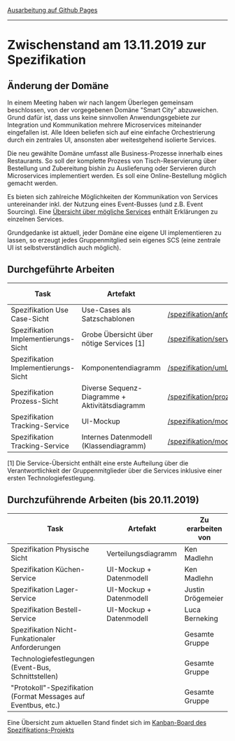 [Ausarbeitung auf Github Pages](https://cc-minden-2019.github.io/ausarbeitung)

---

# Zwischenstand am 13.11.2019 zur Spezifikation

## Änderung der Domäne

In einem Meeting haben wir nach langem Überlegen gemeinsam beschlossen, von der vorgegebenen Domäne "Smart City" abzuweichen. Grund dafür ist, dass uns keine sinnvollen Anwendungsgebiete zur Integration und Kommunikation mehrere Microservices miteinander eingefallen ist. Alle Ideen beliefen sich auf eine einfache Orchestrierung durch ein zentrales UI, ansonsten aber weitestgehend isolierte Services.

Die neu gewählte Domäne umfasst alle Business-Prozesse innerhalb eines Restaurants. So soll der komplette Prozess von Tisch-Reservierung über Bestellung und Zubereitung bishin zu Auslieferung oder Servieren durch Microservices implementiert werden. Es soll eine Online-Bestellung möglich gemacht werden.

Es bieten sich zahlreiche Möglichkeiten der Kommunikation von Services untereinander inkl. der Nutzung eines Event-Busses (und z.B. Event Sourcing). Eine [Übersicht über mögliche Services](/spezifikation/services.md) enthält Erklärungen zu einzelnen Services.

Grundgedanke ist aktuell, jeder Domäne eine eigene UI implementieren zu lassen, so erzeugt jedes Gruppenmitglied sein eigenes SCS (eine zentrale UI ist selbstverständlich auch möglich).

## Durchgeführte Arbeiten

Task | Artefakt | Link | Erarbeitet von
-- | -- | -- | --
Spezifikation Use Case-Sicht | Use-Cases als Satzschablonen | [/spezifikation/anforderungsanalyse/usecases.md](/spezifikation/anforderungsanalyse/usecases.md) | Gesamte Gruppe
Spezifikation Implementierungs-Sicht | Grobe Übersicht über nötige Services [1] | [/spezifikation/services.md](/spezifikation/services.md) | Gesamte Gruppe
Spezifikation Implementierungs-Sicht | Komponentendiagramm | [/spezifikation/uml_komponenten.svg](/spezifikation/uml_komponenten.svg) | Luca Berneking
Spezifikation Prozess-Sicht | Diverse Sequenz-Diagramme + Aktivitätsdiagramm | [/spezifikation/prozess-sicht/](/spezifikation/prozess-sicht/) | Leon Brandt
Spezifikation Tracking-Service | UI-Mockup | [/spezifikation/mockups/tracking/](/spezifikation/mockups/tracking/) | Leon Brandt
Spezifikation Tracking-Service | Internes Datenmodell (Klassendiagramm) |  [/spezifikation/modelle/tracking/](/spezifikation/modelle/tracking/) | Leon Brandt

[1] Die Service-Übersicht enthält eine erste Aufteilung über die Verantwortlichkeit der Gruppenmitglieder über die Services inklusive einer ersten Technologiefestlegung.

## Durchzuführende Arbeiten (bis 20.11.2019)

Task | Artefakt | Zu erarbeiten von
-- | -- | --
Spezifikation Physische Sicht | Verteilungsdiagramm | Ken Madlehn
Spezifikation Küchen-Service | UI-Mockup + Datenmodell | Ken Madlehn
Spezifikation Lager-Service | UI-Mockup + Datenmodell | Justin Drögemeier
Spezifikation Bestell-Service | UI-Mockup + Datenmodell | Luca Berneking
Spezifikation Nicht-Funkationaler Anforderungen | | Gesamte Gruppe
Technologiefestlegungen (Event-Bus, Schnittstellen) | | Gesamte Gruppe
"Protokoll"-Spezifikation (Format Messages auf Eventbus, etc.) | | Gesamte Gruppe

Eine Übersicht zum aktuellen Stand findet sich im [Kanban-Board des Spezifikations-Projekts](https://github.com/orgs/cc-minden-2019/projects/1)
